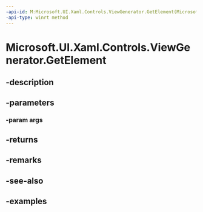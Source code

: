 ```yaml
---
-api-id: M:Microsoft.UI.Xaml.Controls.ViewGenerator.GetElement(Microsoft.UI.Xaml.Controls.ElementFactoryGetArgs)
-api-type: winrt method
---
```


<!-- Method syntax.
public UIElement ViewGenerator.GetElement(ElementFactoryGetArgs args)
-->

# Microsoft.UI.Xaml.Controls.ViewGenerator.GetElement

## -description

## -parameters
### -param args

## -returns

## -remarks

## -see-also

## -examples

